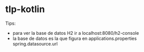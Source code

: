 # tlp-kotlin

Tips:

- para ver la base de datos H2 ir a localhost:8080/h2-console
- la base de datos es la que figura en applications.properties spring.datasource.url
